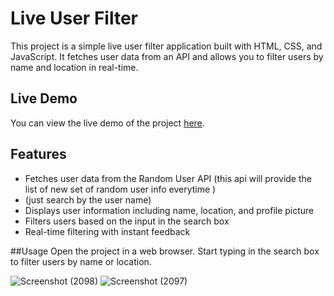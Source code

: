# Live User Filter

This project is a simple live user filter application built with HTML, CSS, and JavaScript. It fetches user data from an API and allows you to filter users by name and location in real-time.


## Live Demo

You can view the live demo of the project [here](http://127.0.0.1:5501/user-filter/index.html).

## Features

- Fetches user data from the Random User API (this api will provide the list of new set of random user info everytime )
- (just search by the user name)
- Displays user information including name, location, and profile picture
- Filters users based on the input in the search box
- Real-time filtering with instant feedback

##Usage
Open the project in a web browser.
Start typing in the search box to filter users by name or location.

![Screenshot (2098)](https://github.com/JainnPranjal/User-filter/assets/126106793/844f06b9-2a19-439b-9a24-af8b34fc9d00)
![Screenshot (2097)](https://github.com/JainnPranjal/User-filter/assets/126106793/91c62be1-60c2-458d-be4e-72495cffc47c)



